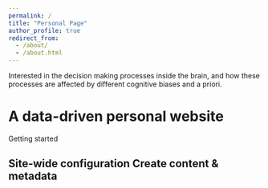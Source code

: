 ```yaml
---
permalink: /
title: "Personal Page"
author_profile: true
redirect_from: 
  - /about/
  - /about.html
---
```


Interested in the decision making processes inside the brain, and how these processes are affected by different cognitive biases and a priori.

A data-driven personal website
======

Getting started

Site-wide configuration
Create content & metadata
------

